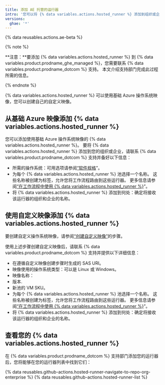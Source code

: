 ```yaml
---
title: 添加 AE 托管的运行器
intro: '您可以将 {% data variables.actions.hosted_runner %} 添加到组织或企业。'
versions:
  ghae: '*'
---
```


{% data reusables.actions.ae-beta %}

{% note %}

**注意：**要添加 {% data variables.actions.hosted_runner %} 到 {% data variables.product.prodname_ghe_managed %}，您需要联系 {% data variables.product.prodname_dotcom %} 支持。 本文介绍支持部门完成此过程所需的信息。

{% endnote %}

{% data variables.actions.hosted_runner %} 可以使用基础 Azure 操作系统映像，您可以创建自己的自定义映像。

## 从基础 Azure 映像添加 {% data variables.actions.hosted_runner %}

您可以添加使用基础 Azure 操作系统映像的 {% data variables.actions.hosted_runner %}。 要将 {% data variables.actions.hosted_runner %} 添加到您的组织或企业，请联系 {% data variables.product.prodname_dotcom %} 支持并备好以下信息：
 - 所需的操作系统：可用选项请参阅[“软件规格](/actions/using-github-hosted-runners/about-ae-hosted-runners#software-specifications)”。
 - 为每个 {% data variables.actions.hosted_runner %} 池选择一个名称。 这些名称被创建为标签，允许您将工作流程路由到这些运行器。 更多信息请参阅[“在工作流程中使用 {% data variables.actions.hosted_runner %}](/actions/using-github-hosted-runners/using-ae-hosted-runners-in-a-workflow)”。
 - 将 {% data variables.actions.hosted_runner %} 添加到何处：确定将接收该运行器的组织和企业的名称。

## 使用自定义映像添加 {% data variables.actions.hosted_runner %}

要创建自定义操作系统映像，请参阅[“创建自定义映像”](/actions/using-github-hosted-runners/creating-custom-images)的步骤。

使用上述步骤创建自定义映像后，请联系 {% data variables.product.prodname_dotcom %} 支持并提供以下详细信息：

  - 在遵循自定义映像创建步骤时生成的 SAS URI。
  - 映像使用的操作系统类型：可以是 Linux 或 Windows。
  - 映像名称：
  - 版本.
  - 新池的 VM SKU。
  - 为每个 {% data variables.actions.hosted_runner %} 池选择一个名称。 这些名称被创建为标签，允许您将工作流程路由到这些运行器。 更多信息请参阅[“在工作流程中使用 {% data variables.actions.hosted_runner %}](/actions/using-github-hosted-runners/using-ae-hosted-runners-in-a-workflow)”。
  - 将 {% data variables.actions.hosted_runner %} 添加到何处：确定将接收该运行器的组织和企业的名称。

## 查看您的 {% data variables.actions.hosted_runner %}

在 {% data variables.product.prodname_dotcom %} 支持部门添加您的运行器后，您将能够在您的运行器列表中找到它们：

{% data reusables.github-actions.hosted-runner-navigate-to-repo-org-enterprise %}
{% data reusables.github-actions.hosted-runner-list %}
